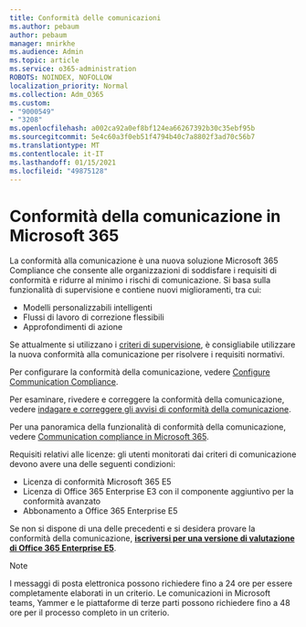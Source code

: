```yaml
---
title: Conformità delle comunicazioni
ms.author: pebaum
author: pebaum
manager: mnirkhe
ms.audience: Admin
ms.topic: article
ms.service: o365-administration
ROBOTS: NOINDEX, NOFOLLOW
localization_priority: Normal
ms.collection: Adm_O365
ms.custom:
- "9000549"
- "3208"
ms.openlocfilehash: a002ca92a0ef8bf124ea66267392b30c35ebf95b
ms.sourcegitcommit: 5e4c60a3f0eb51f4794b40c7a8802f3ad70c56b7
ms.translationtype: MT
ms.contentlocale: it-IT
ms.lasthandoff: 01/15/2021
ms.locfileid: "49875128"
---
```

# <a name="communication-compliance-in-microsoft-365"></a>Conformità della comunicazione in Microsoft 365

La conformità alla comunicazione è una nuova soluzione Microsoft 365 Compliance che consente alle organizzazioni di soddisfare i requisiti di conformità e ridurre al minimo i rischi di comunicazione. Si basa sulla funzionalità di supervisione e contiene nuovi miglioramenti, tra cui:

- Modelli personalizzabili intelligenti
- Flussi di lavoro di correzione flessibili
- Approfondimenti di azione

Se attualmente si utilizzano i [criteri di supervisione](https://docs.microsoft.com/microsoft-365/compliance/supervision-policies), è consigliabile utilizzare la nuova conformità alla comunicazione per risolvere i requisiti normativi.

Per configurare la conformità della comunicazione, vedere [Configure Communication Compliance](https://docs.microsoft.com/microsoft-365/compliance/communication-compliance-configure).

Per esaminare, rivedere e correggere la conformità della comunicazione, vedere [indagare e correggere gli avvisi di conformità della comunicazione](https://docs.microsoft.com/microsoft-365/compliance/communication-compliance-investigate-remediate).

Per una panoramica della funzionalità di conformità della comunicazione, vedere [Communication compliance in Microsoft 365](https://docs.microsoft.com/microsoft-365/compliance/communication-compliance).

Requisiti relativi alle licenze: gli utenti monitorati dai criteri di comunicazione devono avere una delle seguenti condizioni:

- Licenza di conformità Microsoft 365 E5
- Licenza di Office 365 Enterprise E3 con il componente aggiuntivo per la conformità avanzato
- Abbonamento a Office 365 Enterprise E5

Se non si dispone di una delle precedenti e si desidera provare la conformità della comunicazione, **[iscriversi per una versione di valutazione di Office 365 Enterprise E5](https://go.microsoft.com/fwlink/p/?LinkID=698279)**.

> [!NOTE]
> I messaggi di posta elettronica possono richiedere fino a 24 ore per essere completamente elaborati in un criterio. Le comunicazioni in Microsoft teams, Yammer e le piattaforme di terze parti possono richiedere fino a 48 ore per il processo completo in un criterio.
